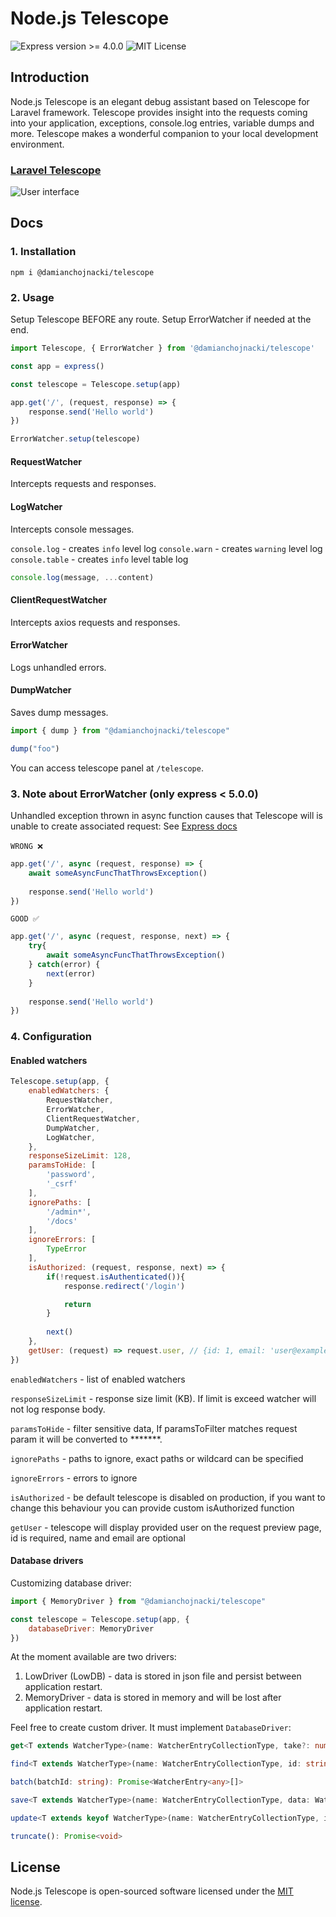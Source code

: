 # Node.js Telescope

![Express version >= 4.0.0](https://img.shields.io/badge/express-%3E%3D%204.0.0-blue)
![MIT License](https://img.shields.io/badge/license-MIT-brightgreen)


## Introduction
Node.js Telescope is an elegant debug assistant based on Telescope for Laravel framework. 
Telescope provides insight into the requests coming into your application, 
exceptions, console.log entries, variable dumps and more. Telescope makes a 
wonderful companion to your local development environment.

### [Laravel Telescope](https://github.com/laravel/telescope)

![User interface](https://camo.githubusercontent.com/01232f71f11388af662f685d5b110b29517b1ebc15bb831404f9d4818ce1afdd/68747470733a2f2f6c61726176656c2e636f6d2f6173736574732f696d672f6578616d706c65732f53637265656e5f53686f745f323031382d31302d30395f61745f312e34372e32335f504d2e706e67)

## Docs
### 1. Installation

```npm
npm i @damianchojnacki/telescope
```

### 2. Usage
Setup Telescope BEFORE any route. Setup ErrorWatcher if needed at the end.

```javascript
import Telescope, { ErrorWatcher } from '@damianchojnacki/telescope'

const app = express()

const telescope = Telescope.setup(app)

app.get('/', (request, response) => {
    response.send('Hello world')
})

ErrorWatcher.setup(telescope)
```

#### RequestWatcher

Intercepts requests and responses.

#### LogWatcher

Intercepts console messages.

`console.log` - creates `info` level log
`console.warn` - creates `warning` level log
`console.table` - creates `info` level table log

```javascript
console.log(message, ...content)
```

#### ClientRequestWatcher

Intercepts axios requests and responses.

#### ErrorWatcher

Logs unhandled errors.

#### DumpWatcher

Saves dump messages.

```javascript
import { dump } from "@damianchojnacki/telescope"

dump("foo")
```

You can access telescope panel at `/telescope`.

### 3. Note about ErrorWatcher (only express < 5.0.0)

Unhandled exception thrown in async function causes that Telescope will is unable to create associated request:
See [Express docs](http://expressjs.com/en/advanced/best-practice-performance.html#use-promises) <br><br>
`WRONG ❌`
```javascript
app.get('/', async (request, response) => {
    await someAsyncFuncThatThrowsException()
    
    response.send('Hello world')
})
```

`GOOD ✅`
```javascript
app.get('/', async (request, response, next) => {
    try{
        await someAsyncFuncThatThrowsException()
    } catch(error) {
        next(error)
    }
    
    response.send('Hello world')
})
```
### 4. Configuration

#### Enabled watchers

```javascript
Telescope.setup(app, {
    enabledWatchers: {
        RequestWatcher,
        ErrorWatcher,
        ClientRequestWatcher,
        DumpWatcher,
        LogWatcher,
    },
    responseSizeLimit: 128,
    paramsToHide: [
        'password',
        '_csrf'
    ],
    ignorePaths: [
        '/admin*',
        '/docs'
    ],
    ignoreErrors: [
        TypeError
    ],
    isAuthorized: (request, response, next) => {
        if(!request.isAuthenticated()){
            response.redirect('/login')

            return
        }
        
        next()
    },
    getUser: (request) => request.user, // {id: 1, email: 'user@example.com', name: 'John'}
})
```
`enabledWatchers` - list of enabled watchers

`responseSizeLimit` - response size limit (KB).
If limit is exceed watcher will not log response body.

`paramsToHide` - filter sensitive data,
If paramsToFilter matches request param it will be converted to *******.

`ignorePaths` - paths to ignore, exact paths or wildcard can be specified

`ignoreErrors` - errors to ignore

`isAuthorized` - be default telescope is disabled on production, if you want to change this behaviour you can provide custom isAuthorized function

`getUser` - telescope will display provided user on the request preview page, id is required, name and email are optional

#### Database drivers
Customizing database driver:
```javascript
import { MemoryDriver } from "@damianchojnacki/telescope"

const telescope = Telescope.setup(app, {
    databaseDriver: MemoryDriver
})
```

At the moment available are two drivers:
1. LowDriver (LowDB) - data is stored in json file and persist between application restart.
2. MemoryDriver - data is stored in memory and will be lost after application restart.

Feel free to create custom driver. It must implement `DatabaseDriver`:
```typescript
get<T extends WatcherType>(name: WatcherEntryCollectionType, take?: number): Promise<WatcherEntry<T>[]>

find<T extends WatcherType>(name: WatcherEntryCollectionType, id: string): Promise<WatcherEntry<T> | undefined>

batch(batchId: string): Promise<WatcherEntry<any>[]>

save<T extends WatcherType>(name: WatcherEntryCollectionType, data: WatcherEntry<T>): Promise<void>

update<T extends keyof WatcherType>(name: WatcherEntryCollectionType, index: number, toUpdate: WatcherEntry<T>): Promise<void>

truncate(): Promise<void>
```

## License

Node.js Telescope is open-sourced software licensed under the [MIT license](LICENSE.md).
